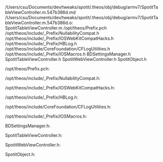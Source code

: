 /Users/csu/Documents/dev/tweaks/spotit/.theos/obj/debug/armv7/SpotitTableViewController.m.547b386d.md /Users/csu/Documents/dev/tweaks/spotit/.theos/obj/debug/armv7/SpotitTableViewController.m.547b386d.o: \
  SpotitTableViewController.m /opt/theos/Prefix.pch \
  /opt/theos/include/_Prefix/NullabilityCompat.h \
  /opt/theos/include/_Prefix/IOSWebKitCompatHacks.h \
  /opt/theos/include/_Prefix/HBLog.h \
  /opt/theos/include/CoreFoundation/CFLogUtilities.h \
  /opt/theos/include/_Prefix/IOSMacros.h BDSettingsManager.h \
  SpotitTableViewController.h SpotitWebViewController.h SpotitObject.h

/opt/theos/Prefix.pch:

/opt/theos/include/_Prefix/NullabilityCompat.h:

/opt/theos/include/_Prefix/IOSWebKitCompatHacks.h:

/opt/theos/include/_Prefix/HBLog.h:

/opt/theos/include/CoreFoundation/CFLogUtilities.h:

/opt/theos/include/_Prefix/IOSMacros.h:

BDSettingsManager.h:

SpotitTableViewController.h:

SpotitWebViewController.h:

SpotitObject.h:

